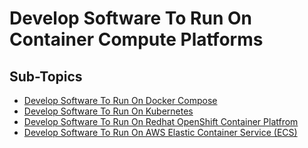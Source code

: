 # Develop Software To Run On Container Compute Platforms

## Sub-Topics

- [Develop Software To Run On Docker Compose](docs/develop-software-to-run-on-docker-compose.md)
- [Develop Software To Run On Kubernetes](docs/develop-software-to-run-on-kubernetes.md)
- [Develop Software To Run On Redhat OpenShift Container Platfrom](docs/develop-software-to-run-on-redhat-openshift-container-platform.md)
- [Develop Software To Run On AWS Elastic Container Service (ECS)](docs/develop-software-to-run-on-aws-ecs.md)